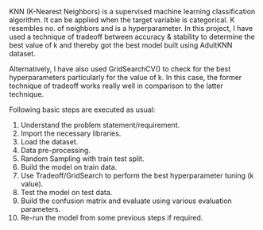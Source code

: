 KNN (K-Nearest Neighbors) is a supervised machine learning classification algorithm. It can be applied when the target variable is categorical. K resembles no. of neighbors and is a hyperparameter. In this project, I have used a technique of tradeoff between accuracy & stability to determine the best value of k and thereby got the best model built using AdultKNN dataset.

Alternatively, I have also used GridSearchCV() to check for the best hyperparameters particularly for the value of k. 
In this case, the former technique of tradeoff works really well in comparison to the latter technique.

Following basic steps are executed as usual:

1. Understand the problem statement/requirement.
2. Import the necessary libraries.
3. Load the dataset.
4. Data pre-processing.
5. Random Sampling with train test split.
6. Build the model on train data.
7. Use Tradeoff/GridSearch to perform the best hyperparameter tuning (k value).
8. Test the model on test data.
9. Build the confusion matrix and evaluate using various evaluation parameters.
10. Re-run the model from some previous steps if required.

